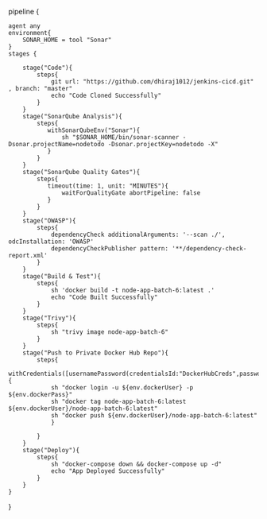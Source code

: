 
pipeline {
    
    agent any
    environment{
        SONAR_HOME = tool "Sonar"
    }
    stages {
        
        stage("Code"){
            steps{
                git url: "https://github.com/dhiraj1012/jenkins-cicd.git" , branch: "master"
                echo "Code Cloned Successfully"
            }
        }
        stage("SonarQube Analysis"){
            steps{
               withSonarQubeEnv("Sonar"){
                   sh "$SONAR_HOME/bin/sonar-scanner -Dsonar.projectName=nodetodo -Dsonar.projectKey=nodetodo -X"
               }
            }
        }
        stage("SonarQube Quality Gates"){
            steps{
               timeout(time: 1, unit: "MINUTES"){
                   waitForQualityGate abortPipeline: false
               }
            }
        }
        stage("OWASP"){
            steps{
                dependencyCheck additionalArguments: '--scan ./', odcInstallation: 'OWASP'
                dependencyCheckPublisher pattern: '**/dependency-check-report.xml'
            }
        }
        stage("Build & Test"){
            steps{
                sh 'docker build -t node-app-batch-6:latest .'
                echo "Code Built Successfully"
            }
        }
        stage("Trivy"){
            steps{
                sh "trivy image node-app-batch-6"
            }
        }
        stage("Push to Private Docker Hub Repo"){
            steps{
                withCredentials([usernamePassword(credentialsId:"DockerHubCreds",passwordVariable:"dockerPass",usernameVariable:"dockerUser")]){
                sh "docker login -u ${env.dockerUser} -p ${env.dockerPass}"
                sh "docker tag node-app-batch-6:latest ${env.dockerUser}/node-app-batch-6:latest"
                sh "docker push ${env.dockerUser}/node-app-batch-6:latest"
                }
                
            }
        }
        stage("Deploy"){
            steps{
                sh "docker-compose down && docker-compose up -d"
                echo "App Deployed Successfully"
            }
        }
    }
}
